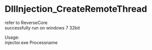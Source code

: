 # DllInjection_CreateRemoteThread
refer to ReverseCore  
successfully run on windows 7 32bit  

Usage:  
injector.exe Processname  